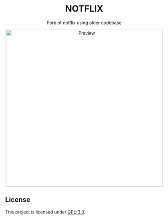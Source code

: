 <h1 align="center">NOTFLIX</h1>
<p align="center">Fork of notflix using older codebase</p>

<p align="center">
  <img src="./preview.gif" alt="Preview" width="500px">
</p>

## License
This project is licensed under [GPL-3.0](https://raw.githubusercontent.com/Illumina/licenses/master/gpl-3.0.txt).

